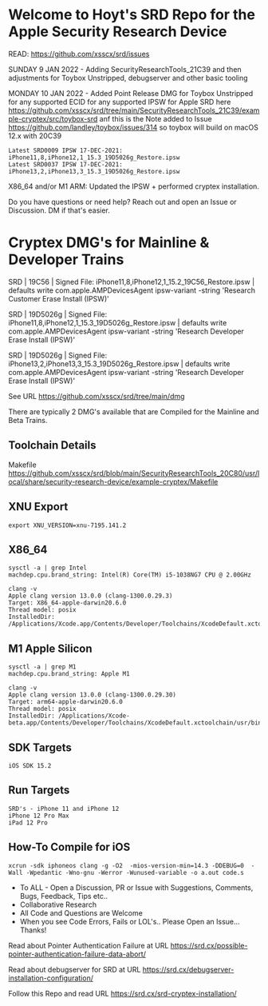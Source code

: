 # Welcome to Hoyt's SRD Repo for the Apple Security Research Device

READ: https://github.com/xsscx/srd/issues

SUNDAY 9 JAN 2022 - Adding SecurityResearchTools_21C39 and then adjustments for Toybox Unstripped, debugserver and other basic tooling 

MONDAY 10 JAN 2022 - Added Point Release DMG for Toybox Unstripped for any supported ECID for any supported IPSW for Apple SRD here https://github.com/xsscx/srd/tree/main/SecurityResearchTools_21C39/example-cryptex/src/toybox-srd anf this is the Note added to Issue https://github.com/landley/toybox/issues/314 so toybox will build on macOS 12.x with 20C39
```
Latest SRD0009 IPSW 17-DEC-2021: iPhone11,8,iPhone12,1_15.3_19D5026g_Restore.ipsw
Latest SRD0037 IPSW 17-DEC-2021: iPhone13,2,iPhone13,3_15.3_19D5026g_Restore.ipsw
```
X86_64 and/or M1 ARM: Updated the IPSW + performed cryptex installation.

Do you have questions or need help? Reach out and open an Issue or Discussion. DM if that's easier.

# Cryptex DMG's for Mainline & Developer Trains
SRD | 19C56 | Signed File: iPhone11,8,iPhone12,1_15.2_19C56_Restore.ipsw | defaults write com.apple.AMPDevicesAgent ipsw-variant -string 'Research Customer Erase Install (IPSW)' 

SRD | 19D5026g | Signed File: iPhone11,8,iPhone12,1_15.3_19D5026g_Restore.ipsw | defaults write com.apple.AMPDevicesAgent ipsw-variant -string 'Research Developer Erase Install (IPSW)'

SRD | 19D5026g | Signed File: iPhone13,2,iPhone13,3_15.3_19D5026g_Restore.ipsw | defaults write com.apple.AMPDevicesAgent ipsw-variant -string 'Research Developer Erase Install (IPSW)'

See URL https://github.com/xsscx/srd/tree/main/dmg

There are typically 2 DMG's available that are Compiled for the Mainline and Beta Trains.

Toolchain Details
-----
Makefile https://github.com/xsscx/srd/blob/main/SecurityResearchTools_20C80/usr/local/share/security-research-device/example-cryptex/Makefile

XNU Export
---
```
export XNU_VERSION=xnu-7195.141.2
```
X86_64
---
```
sysctl -a | grep Intel
machdep.cpu.brand_string: Intel(R) Core(TM) i5-1038NG7 CPU @ 2.00GHz
```
```
clang -v
Apple clang version 13.0.0 (clang-1300.0.29.3)
Target: X86_64-apple-darwin20.6.0
Thread model: posix
InstalledDir: /Applications/Xcode.app/Contents/Developer/Toolchains/XcodeDefault.xctoolchain/usr/bin
```
M1 Apple Silicon
---
```
sysctl -a | grep M1
machdep.cpu.brand_string: Apple M1
```
```
clang -v
Apple clang version 13.0.0 (clang-1300.0.29.30)
Target: arm64-apple-darwin20.6.0
Thread model: posix
InstalledDir: /Applications/Xcode-beta.app/Contents/Developer/Toolchains/XcodeDefault.xctoolchain/usr/bin
```
SDK Targets
---
```
iOS SDK 15.2
```
Run Targets
---
```
SRD's - iPhone 11 and iPhone 12
iPhone 12 Pro Max
iPad 12 Pro
```
How-To Compile for iOS
-----
```
xcrun -sdk iphoneos clang -g -O2  -mios-version-min=14.3 -DDEBUG=0  -Wall -Wpedantic -Wno-gnu -Werror -Wunused-variable -o a.out code.s
```
* To ALL - Open a Discussion, PR or Issue with Suggestions, Comments, Bugs, Feedback, Tips etc..
* Collaborative Research
* All Code and Questions are Welcome 
* When you see Code Errors, Fails or LOL's.. Please Open an Issue... Thanks!

Read about Pointer Authentication Failure at URL https://srd.cx/possible-pointer-authentication-failure-data-abort/

Read about debugserver for SRD at URL https://srd.cx/debugserver-installation-configuration/

Follow this Repo and read URL https://srd.cx/srd-cryptex-installation/

